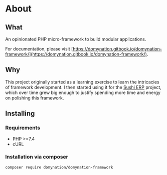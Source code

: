 # About

## What

An opinionated PHP micro-framework to build modular applications.

For documentation, please visit [https://domynation.gitbook.io/domynation-framework/](https://domynation.gitbook.io/domynation-framework/).

## Why

This project originally started as a learning exercise to learn the intricacies of framework development. I then started using it for the [Sushi ERP](https://github.com/domynation/sushi-erp/) project, which over time grew big enough to justify spending more time and energy on polishing this framework.

## Installing

### Requirements

* PHP &gt;=7.4
* cURL

### Installation via composer

```bash
composer require domynation/domynation-framework
```



